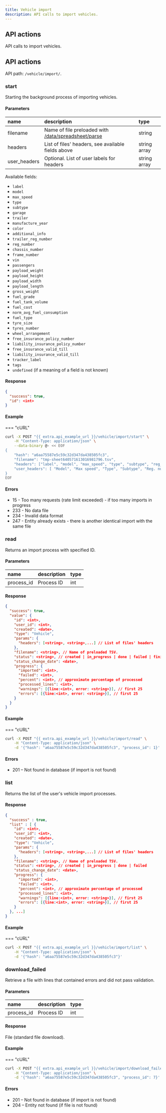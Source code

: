 ```yaml
---
title: Vehicle import
description: API calls to import vehicles.
---
```


## API actions

API calls to import vehicles.


## API actions

API path: `/vehicle/import/`.

### start

Starting the background process of importing vehicles.

#### Parameters

| name         | description                                                                                       | type         |
|:-------------|:--------------------------------------------------------------------------------------------------|:-------------|
| filename     | Name of file preloaded with [/data/spreadsheet/parse](../../commons/data.md#dataspreadsheetparse) | string       |
| headers      | List of files' headers, see available fields above                                                | string array |
| user_headers | Optional. List of user labels for headers                                                         | string array |

Available fields:

* `label`
* `model`
* `max_speed`
* `type`
* `subtype`
* `garage`
* `trailer`
* `manufacture_year`
* `color`
* `additional_info`
* `trailer_reg_number`
* `reg_number`
* `chassis_number`
* `frame_number`
* `vin`
* `passengers`
* `payload_weight`
* `payload_height`
* `payload_width`
* `payload_length`
* `gross_weight`
* `fuel_grade`
* `fuel_tank_volume`
* `fuel_cost`
* `norm_avg_fuel_consumption`
* `fuel_type`
* `tyre_size`
* `tyres_number`
* `wheel_arrangement`
* `free_insurance_policy_number`
* `liability_insurance_policy_number`
* `free_insurance_valid_till`
* `liability_insurance_valid_till`
* `tracker_label`
* `tags`
* `undefined` (if a meaning of a field is not known)

#### Response

```json
{
  "success": true,
  "id": <int>
}
```

#### Example

=== "cURL"

```bash
curl -X POST "{{ extra.api_example_url }}/vehicle/import/start" \
    -H "Content-Type: application/json" \
    --data-binary @- << EOF
{
    "hash": "a6aa75587e5c59c32d347da438505fc3",
    "filename": "tmp-sheet640571613016981796.tsv",
    "headers": ["label", "model", "max_speed", "type", "subtype", "reg_number", "fuel_grade", "fuel_tank_volume", "free_insurance_policy_number", "free_insurance_valid_till", "tracker_label", "tags"],
    "user_headers": [ "Model", "Max speed", "Type", "Subtype", "Reg. number", "Fuel grade", "Fuel tank volume", "Free insurance policy number", "Free insurance valid till", "Object", "Tags"]
}
EOF
```

#### Errors

* 15 - Too many requests (rate limit exceeded) - if too many imports in progress
* 233 - No data file
* 234 - Invalid data format
* 247 - Entity already exists - there is another identical import with the same file

### read

Returns an import process with specified ID.

#### Parameters

| name       | description | type |
|:-----------|:------------|:-----|
| process_id | Process ID  | int  |

#### Response

```json
{
  "success": true,
  "value": {
    "id": <int>,
    "user_id": <int>,
    "created": <date>,
    "type": "Vehicle",
    "params": {
      "headers": [<string>, <string>,...] // List of files' headers
    },
    "filename": <string>, // Name of preloaded TSV.
    "status": <string>, // created | in_progress | done | failed | finished
    "status_change_date": <date>,
    "progress": {
      "imported": <int>,
      "failed": <int>,
      "percent": <int>, // approximate percentage of processed
      "processed_lines": <int>,
      "warnings": [{line:<int>, error: <string>}], // first 25
      "errors": [{line:<int>, error: <string>}], // first 25
    }
  }
}
```

#### Example

=== "cURL"

```bash
curl -X POST "{{ extra.api_example_url }}/vehicle/import/read" \
    -H "Content-Type: application/json" \
    -d '{"hash": "a6aa75587e5c59c32d347da438505fc3", "process_id": 1}'
```

#### Errors

* 201 – Not found in database (if import is not found)

### list

Returns the list of the user's vehicle import processes.

#### Response

```json
{
  "success" : true,
  "list" : [ {
    "id": <int>,
    "user_id": <int>,
    "created": <date>,
    "type": "Vehicle",
    "params": {
      "headers": [<string>, <string>,...] // List of files' headers
    },
    "filename": <string>, // Name of preloaded TSV.
    "status": <string>, // created | in_progress | done | failed
    "status_change_date": <date>,
    "progress": {
      "imported": <int>,
      "failed": <int>,
      "percent": <int>, // approximate percentage of processed
      "processed_lines": <int>,
      "warnings": [{line:<int>, error: <string>}], // first 25
      "errors": [{line:<int>, error: <string>}], // first 25
    }
  }, ...]
}
```

#### Example

=== "cURL"

```bash
curl -X POST "{{ extra.api_example_url }}/vehicle/import/list" \
    -H "Content-Type: application/json" \
    -d '{"hash": "a6aa75587e5c59c32d347da438505fc3"}'
```

### download_failed

Retrieve a file with lines that contained errors and did not pass validation.

#### Parameters

| name       | description | type |
|:-----------|:------------|:-----|
| process_id | Process ID  | int  |

#### Response

File (standard file download).

#### Example

=== "cURL"

```bash
curl -X POST "{{ extra.api_example_url }}/vehicle/import/download_failed" \
    -H "Content-Type: application/json" \
    -d '{"hash": "a6aa75587e5c59c32d347da438505fc3", "process_id": 7}'
```

#### Errors

* 201 – Not found in database (if import is not found)
* 204 – Entity not found (if file is not found)
